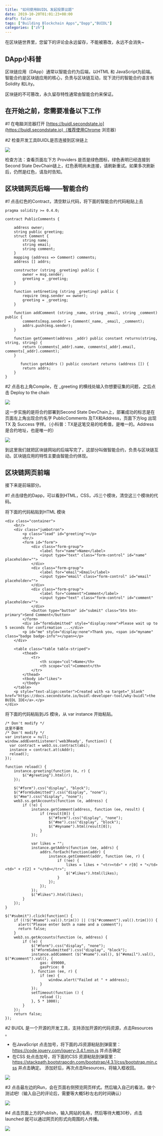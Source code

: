 ```yaml
---
title: "如何使用BUIDL 发起投票议题"
date: 2019-10-20T01:01:23+08:00
draft: false
tags: ["Building Blockchain Apps","Dapp","BUIDL"]
categories: ["zh"]
---
```


在区块链世界里，您留下的评论会永远留存，不能被篡改，永远不会消失~

## DApp小科普

区块链应用（DApp）通常以智能合约为后端，以HTML 和 JavaScript为前端。智能合约是区块链应用的核心，负责与区块链互动，现下流行的智能合约语言有Solidity 和Lity。

区块链的不可篡改，永久留存特性通常由智能合约来保证。

## 在开始之前，您需要准备以下工作

*#1* 在电脑浏览器打开 [https://buidl.secondstate.io](https://buidl.secondstate.io)（推荐使用Chrome 浏览器）

*#2* 检查开发工具BUIDL是否连接到区块链上

![](/images/20191020-public-comment-01.png)

检查方法：查看页面左下方 Providers 是否是绿色图标，绿色表明已经连接到Second State DevChain链上，红色表明尚未连接，请刷新重试。如果多次刷新后，仍然是红色，请及时告知。


## 区块链网页后端——智能合约

*#1* 点击红色的Contract，清空默认代码，将下面的智能合约代码粘贴上去

```
pragma solidity >= 0.4.0;

contract PublicComments {

    address owner;
    string public greeting;
    struct Comment {
        string name;
        string email;
        string comment;
    }
    mapping (address => Comment) comments;
    address [] addrs;

    constructor (string _greeting) public {
        owner = msg.sender;
        greeting = _greeting;
    }

    function setGreeting (string _greeting) public {
        require (msg.sender == owner);
        greeting = _greeting;
    }

    function addComment (string _name, string _email, string _comment) public {
        comments[msg.sender] = Comment(_name, _email, _comment);
        addrs.push(msg.sender);
    }

    function getComment(address _addr) public constant returns(string, string, string) {
        return (comments[_addr].name, comments[_addr].email, comments[_addr].comment);
    }

       function getAddrs () public constant returns (address []) {
        return addrs;
    }
}
```

*#2* 点击右上角Compile，在 _greeting 的横线处输入你想要征集的问题，之后点击 Deploy to the chain

![](/images/20191020-public-comment-03.png)

这一步实施的是将合约部署到Second State DevChain上，部署成功的标志是在页面左上角出现合约名字 PublicComments 及TX和Address，页面下方log 出现TX 及 Success 字样。（小科普：TX是这笔交易的哈希值，是唯一的。Address 是合约地址，也是唯一的）

![](/images/20191020-public-comment-02.png)

到这里我们就把区块链网站的后端写完了，这部分叫做智能合约，负责与区块链互动。区块链应用的特性主要由智能合约体现。

## 区块链网页前端

接下来是前端部分。

*#1* 点击绿色的Dapp，可以看到HTML，CSS，JS三个模块，清空这三个模块的代码。

将下面的代码粘贴到HTML 模块

```
<div class="container">
    <br/>
    <div class="jumbotron">
        <p class="lead" id="greeting"></p>
        <hr/>
        <form id="form">
            <div class="form-group">
                <label for="name">Name</label>
                <input type="text" class="form-control" id="name" placeholder="">
            </div>
            <div class="form-group">
                <label for="email">Email</label>
                <input type="email" class="form-control" id="email" placeholder="">
            </div>
            <div class="form-group">
                <label for="comment">Comment</label>
                <input type="text" class="form-control" id="comment" placeholder="">
            </div>
            <button type="button" id="submit" class="btn btn-primary">Send Comment</button>
        </form>
        <div id="formSubmitted" style="display:none">Please wait up to 5 seconds for confirmation ...</div>
        <p id="me" style="display:none">Thank you, <span id="myname" class="badge badge-info"></span></p>
    </div>
    
    <table class="table table-striped">
        <thead>
            <tr>
                <th scope="col">Name</th>
                <th scope="col">Comment</th>
            </tr>
        </thead>
        <tbody id="likes">
        </tbody>
    </table>
    <p style="text-align:center">Created with <a target="_blank" href="https://docs.secondstate.io/buidl-developer-tool/why-buidl">the BUIDL IDE</a>.</p>
</div>
```

将下面的代码粘贴到JS 模块，从 var instance 开始粘贴。

```
/* Don't modify */
这里不要改
/* Don't modify */
var instance = null;
window.addEventListener('web3Ready', function() {
  var contract = web3.ss.contract(abi);
  instance = contract.at(cAddr);
  reload();
});

function reload() {
    instance.greeting(function (e, r) {
        $("#greeting").html(r);
    });
    
    $("#form").css("display", "block");
    $("#formSubmitted").css("display", "none");
    $("#me").css("display", "none");
    web3.ss.getAccounts(function (e, address) {
        if (!e) {
            instance.getComment(address, function (ee, result) {
                if (result[0]) {
                    $("#form").css("display", "none");
                    $("#me").css("display", "block");
                    $("#myname").html(result[0]);
                }
            });
            
            var likes = "";
            instance.getAddrs(function (ee, addrs) {
                addrs.forEach(function(addr) {
                    instance.getComment(addr, function (ee, r) {
                        if (!ee) {
                            likes = likes + "<tr><td>" + r[0] + "</td><td>" + r[2] + "</td></tr>";
                            $("#likes").html(likes);
                        }
                    });
                });
            });
            $("#likes").html(likes);
        }
    });
}

$("#submit").click(function() {
    if ((!$("#name").val().trim()) || (!$("#comment").val().trim())) {
      alert("Please enter both a name and a comment");
      return false;
    }
    web3.ss.getAccounts(function (e, address) {
        if (!e) {
            $("#form").css("display", "none");
            $("#formSubmitted").css("display", "block");
            instance.addComment ($("#name").val(), $("#email").val(), $("#comment").val(), {
                gas: 499000,
                gasPrice: 0
            }, function (ee, r) {
                if (ee) {
                    window.alert("Failed at " + address);
                }
            });
            setTimeout(function () {
                reload ();
            }, 5 * 1000);
        }
    });
    return false;
});
```

*#2* BUIDL 是一个开源的开发工具，支持添加开源的代码资源，点击Resources 。

* 在JavaScript 点击加号，将下面的JS资源粘贴到弹窗里：https://code.jquery.com/jquery-3.4.1.min.js 并点击确定
* 在CSS 处点击加号，将下面的CSS 资源粘贴到弹窗里：https://stackpath.bootstrapcdn.com/bootstrap/4.3.1/css/bootstrap.min.css 并点击确定。
添加好后，再次点击Resources，将输入框收回。

![](/images/20190920-BUIDL-demo-06.png)

*#3* 点击最左边的Run，会在页面右侧预览网页样式。然后输入自己的看法，做个测试吧!（输入自己的评论后，需要等大概5秒左右的时间确认）

![](/images/20191020-public-comment-05.png)

*#4* 点击页面上方的Publish，输入网站的名称，然后等待大概30秒，点击launched 就可以通过网页的形式向周围的人传播。

![](/images/20190920-BUIDL-demo-08.png)

